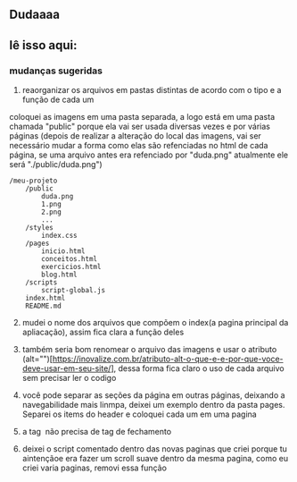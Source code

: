 ## Dudaaaa
## lê isso aqui:

### mudanças sugeridas

1. reaorganizar os arquivos em pastas distintas de acordo com o tipo e a função de cada um 

coloquei as imagens em uma pasta separada, a logo está em uma pasta chamada "public" porque ela vai ser usada diversas vezes e por várias páginas
(depois de realizar a alteração do local das imagens, vai ser necessário mudar a forma como elas são refenciadas no html de cada página, se uma arquivo antes  era refenciado por "duda.png" atualmente ele será "./public/duda.png")

```
/meu-projeto
    /public
        duda.png
        1.png
        2.png
        ...
    /styles
        index.css
    /pages
        inicio.html
        conceitos.html
        exercicios.html
        blog.html
    /scripts
        script-global.js
    index.html
    README.md
```

2. mudei o nome dos arquivos que compõem o index(a pagina principal da apliacação), assim fica clara a função deles

3. também seria bom renomear o arquivo das imagens e usar o atributo (alt="")[https://inovalize.com.br/atributo-alt-o-que-e-e-por-que-voce-deve-usar-em-seu-site/], dessa forma fica claro o uso de cada arquivo sem precisar ler o codigo

4. você pode separar as seções da página em outras páginas, deixando a navegabilidade mais linmpa, deixei um exemplo dentro da pasta pages. Separei os items do header e coloquei cada um em uma pagina 

5. a tag <img> não precisa de tag de fechamento

6. deixei o script comentado dentro das novas paginas que criei porque tu aintençãoe era fazer um scroll suave dentro da mesma pagina, como eu criei varia paginas, removi essa função


